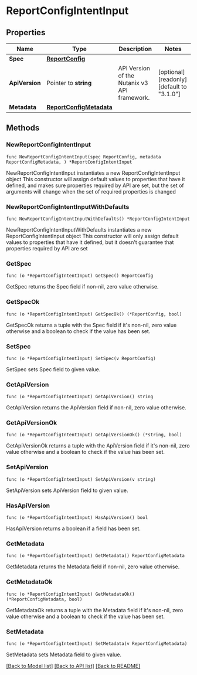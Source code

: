# ReportConfigIntentInput

## Properties

Name | Type | Description | Notes
------------ | ------------- | ------------- | -------------
**Spec** | [**ReportConfig**](ReportConfig.md) |  | 
**ApiVersion** | Pointer to **string** | API Version of the Nutanix v3 API framework. | [optional] [readonly] [default to "3.1.0"]
**Metadata** | [**ReportConfigMetadata**](ReportConfigMetadata.md) |  | 

## Methods

### NewReportConfigIntentInput

`func NewReportConfigIntentInput(spec ReportConfig, metadata ReportConfigMetadata, ) *ReportConfigIntentInput`

NewReportConfigIntentInput instantiates a new ReportConfigIntentInput object
This constructor will assign default values to properties that have it defined,
and makes sure properties required by API are set, but the set of arguments
will change when the set of required properties is changed

### NewReportConfigIntentInputWithDefaults

`func NewReportConfigIntentInputWithDefaults() *ReportConfigIntentInput`

NewReportConfigIntentInputWithDefaults instantiates a new ReportConfigIntentInput object
This constructor will only assign default values to properties that have it defined,
but it doesn't guarantee that properties required by API are set

### GetSpec

`func (o *ReportConfigIntentInput) GetSpec() ReportConfig`

GetSpec returns the Spec field if non-nil, zero value otherwise.

### GetSpecOk

`func (o *ReportConfigIntentInput) GetSpecOk() (*ReportConfig, bool)`

GetSpecOk returns a tuple with the Spec field if it's non-nil, zero value otherwise
and a boolean to check if the value has been set.

### SetSpec

`func (o *ReportConfigIntentInput) SetSpec(v ReportConfig)`

SetSpec sets Spec field to given value.


### GetApiVersion

`func (o *ReportConfigIntentInput) GetApiVersion() string`

GetApiVersion returns the ApiVersion field if non-nil, zero value otherwise.

### GetApiVersionOk

`func (o *ReportConfigIntentInput) GetApiVersionOk() (*string, bool)`

GetApiVersionOk returns a tuple with the ApiVersion field if it's non-nil, zero value otherwise
and a boolean to check if the value has been set.

### SetApiVersion

`func (o *ReportConfigIntentInput) SetApiVersion(v string)`

SetApiVersion sets ApiVersion field to given value.

### HasApiVersion

`func (o *ReportConfigIntentInput) HasApiVersion() bool`

HasApiVersion returns a boolean if a field has been set.

### GetMetadata

`func (o *ReportConfigIntentInput) GetMetadata() ReportConfigMetadata`

GetMetadata returns the Metadata field if non-nil, zero value otherwise.

### GetMetadataOk

`func (o *ReportConfigIntentInput) GetMetadataOk() (*ReportConfigMetadata, bool)`

GetMetadataOk returns a tuple with the Metadata field if it's non-nil, zero value otherwise
and a boolean to check if the value has been set.

### SetMetadata

`func (o *ReportConfigIntentInput) SetMetadata(v ReportConfigMetadata)`

SetMetadata sets Metadata field to given value.



[[Back to Model list]](../README.md#documentation-for-models) [[Back to API list]](../README.md#documentation-for-api-endpoints) [[Back to README]](../README.md)


